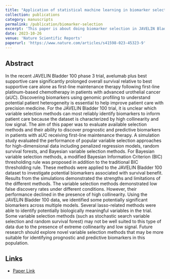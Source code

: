 ```yaml
---
title: "Application of statistical machine learning in biomarker selection"
collection: publications
category: manuscripts
permalink: /publication/biomarker-selection
excerpt: 'This paper is about doing biomarker selection in JAVELIN Bladder 100 phase 3 trial data'
date: 2023-10-26
venue: 'Nature Scientific Reports'
paperurl: 'https://www.nature.com/articles/s41598-023-45323-9'
---
```

## Abstract
In the recent JAVELIN Bladder 100 phase 3 trial, avelumab plus best supportive care significantly prolonged overall survival relative to best supportive care alone as first-line maintenance therapy following first-line platinum-based chemotherapy in patients with advanced urothelial cancer (aUC). Discovering biomarkers using genomic profiling to understand potential patient heterogeneity is essential to help improve patient care with precision medicine. For the JAVELIN Bladder 100 trial, it is unclear which variable selection methods can most reliably identify biomarkers to inform patient care because the dataset is characterized by high collinearity and low signal. The aim of this paper was to evaluate available selection methods and their ability to discover prognostic and predictive biomarkers in patients with aUC receiving first-line maintenance therapy. A simulation study evaluated the performance of popular variable selection approaches for high-dimensional data including penalized regression models, random survival forests, and Bayesian variable selection methods. For Bayesian variable selection methods, a modified Bayesian Information Criterion (BIC) thresholding rule was proposed in addition to the traditional BIC thresholding rule. These methods were applied to the JAVELIN Bladder 100 dataset to investigate potential biomarkers associated with survival benefit. Results from the simulations demonstrated the strengths and limitations of the different methods. The variable selection methods demonstrated low false discovery rates under different conditions. However, their performance declined in the presence of high collinearity. Using the JAVELIN Bladder 100 data, we identified some potentially significant biomarkers across multiple models. Several lasso-related methods were able to identify potentially biologically meaningful variables in the trial. Some variable selection methods (such as stochastic search variable selection and random survival forest) may not be well suited to this type of data due to the presence of extreme collinearity and low signal. Future research should explore novel variable selection methods that may be more suitable for identifying prognostic and predictive biomarkers in this population.

##  Links
- [Paper Link](https://www.nature.com/articles/s41598-023-45323-9)

